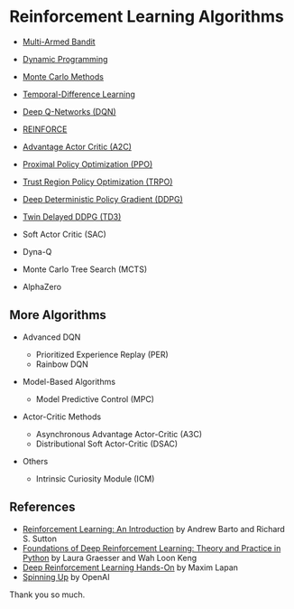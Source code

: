 # Reinforcement Learning Algorithms

- [Multi-Armed Bandit](./multi_armed_bandit)
- [Dynamic Programming](./dp)
- [Monte Carlo Methods](./monte_carlo_methods)
- [Temporal-Difference Learning](./td_learning)
- [Deep Q-Networks (DQN)](./dqn)
- [REINFORCE](./reinforce)
- [Advantage Actor Critic (A2C)](./a2c)
- [Proximal Policy Optimization (PPO)](./ppo)
- [Trust Region Policy Optimization (TRPO)](./trpo)
- [Deep Deterministic Policy Gradient (DDPG)](./ddpg)
- [Twin Delayed DDPG (TD3)](./td3)

- Soft Actor Critic (SAC)

- Dyna-Q
- Monte Carlo Tree Search (MCTS)
- AlphaZero

## More Algorithms

- Advanced DQN

  - Prioritized Experience Replay (PER)
  - Rainbow DQN

- Model-Based Algorithms

  - Model Predictive Control (MPC)

- Actor-Critic Methods

  - Asynchronous Advantage Actor-Critic (A3C)
  - Distributional Soft Actor-Critic (DSAC)

- Others
  - Intrinsic Curiosity Module (ICM)

## References

- [Reinforcement Learning: An Introduction](https://www.amazon.com/Reinforcement-Learning-Introduction-Adaptive-Computation/dp/0262039249) by Andrew Barto and Richard S. Sutton
- [Foundations of Deep Reinforcement Learning: Theory and Practice in Python](https://www.amazon.com/Foundations-Deep-Reinforcement-Learning-Addison-Wesley-ebook/dp/B07ZVYZC6F) by Laura Graesser and Wah Loon Keng
- [Deep Reinforcement Learning Hands-On](https://www.amazon.com/Reinforcement-Learning-Hands-easy-follow/dp/1835882706) by Maxim Lapan
- [Spinning Up](https://spinningup.openai.com/en/latest/index.html) by OpenAI

Thank you so much.
